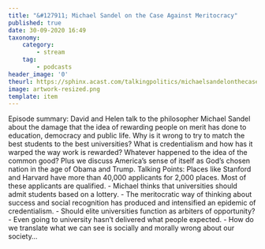 ```yaml
---
title: "&#127911; Michael Sandel on the Case Against Meritocracy"
published: true
date: 30-09-2020 16:49
taxonomy:
    category:
        - stream
    tag:
        - podcasts
header_image: '0'
theurl: https://sphinx.acast.com/talkingpolitics/michaelsandelonthecaseagainstmeritocracy/media.mp3
image: artwork-resized.png
template: item
--- 
```

Episode summary: David and Helen talk to the philosopher Michael Sandel about the damage that the idea of rewarding people on merit has done to education, democracy and public life. Why is it wrong to try to match the best students to the best universities? What is credentialism and how has it warped the way work is rewarded? Whatever happened to the idea of the common good? Plus we discuss America’s sense of itself as God’s chosen nation in the age of Obama and Trump. Talking Points: Places like Stanford and Harvard have more than 40,000 applicants for 2,000 places. Most of these applicants are qualified. - Michael thinks that universities should admit students based on a lottery. - The meritocratic way of thinking about success and social recognition has produced and intensified an epidemic of credentialism. - Should elite universities function as arbiters of opportunity? - Even going to university hasn’t delivered what people expected. - How do we translate what we can see is socially and morally wrong about our society…
